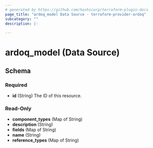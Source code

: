 ```yaml
---
# generated by https://github.com/hashicorp/terraform-plugin-docs
page_title: "ardoq_model Data Source - terraform-provider-ardoq"
subcategory: ""
description: |-
  
---
```


# ardoq_model (Data Source)





<!-- schema generated by tfplugindocs -->
## Schema

### Required

- **id** (String) The ID of this resource.

### Read-Only

- **component_types** (Map of String)
- **description** (String)
- **fields** (Map of String)
- **name** (String)
- **reference_types** (Map of String)


